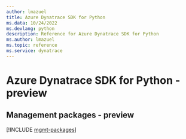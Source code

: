 ```yaml
---
author: lmazuel
title: Azure Dynatrace SDK for Python
ms.data: 10/24/2022
ms.devlang: python
description: Reference for Azure Dynatrace SDK for Python
ms.author: lmazuel
ms.topic: reference
ms.service: dynatrace
---
```

# Azure Dynatrace SDK for Python - preview

## Management packages - preview
[!INCLUDE [mgmt-packages](dynatrace-mgmt-index.md)]
